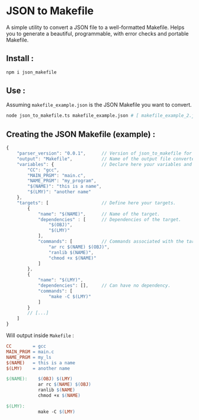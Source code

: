 # JSON to Makefile
A simple utility to convert a JSON file to a well-formatted Makefile.
Helps you to generate a beautiful, programmable, with error checks and portable Makefile.

## Install :

```bash
npm i json_makefile
```

## Use :

Assuming `makefile_example.json` is the JSON Makefile you want to convert.
```bash
node json_to_makefile.ts makefile_example.json # [ makefile_example_2.json [ makefile_example_3.json [...]]]
```


## Creating the JSON Makefile (example) :

```javascript
{
    "parser_version": "0.0.1",      // Version of json_to_makefile for which the JSON has been designed.
    "output": "Makefile",           // Name of the output file converted.
    "variables": {                  // Declare here your variables and their values.
        "CC": "gcc",
        "MAIN_PRGM": "main.c",
        "NAME_PRGM": "my_program",
        "$(NAME)": "this is a name",
        "$(LMY)": "another name"
    },
    "targets": [                    // Define here your targets.
        {
            "name": "$(NAME)",      // Name of the target.
            "dependencies" : [      // Dependencies of the target.
                "$(OBJ)",
                "$(LMY)"
            ],
            "commands": [           // Commands associated with the target.
                "ar rc $(NAME) $(OBJ)",
                "ranlib $(NAME)",
                "chmod +x $(NAME)"
            ]
        },
        {
            "name": "$(LMY)",
            "dependencies": [],     // Can have no dependency.
            "commands": [
                "make -C $(LMY)"
            ]
        }
        // [...]
    ]
}
```

Will output inside `Makefile` :

```Makefile
CC        = gcc
MAIN_PRGM = main.c
NAME_PRGM = my_ls
$(NAME)   = this is a name
$(LMY)    = another name

$(NAME):    $(OBJ) $(LMY)
            ar rc $(NAME) $(OBJ)
            ranlib $(NAME)
            chmod +x $(NAME)

$(LMY):     
            make -C $(LMY)

```
